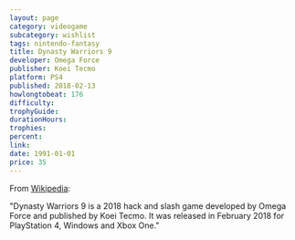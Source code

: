 ```yaml
---
layout: page
category: videogame
subcategory: wishlist
tags: nintendo-fantasy
title: Dynasty Warriors 9
developer: Omega Force
publisher: Koei Tecmo
platform: PS4
published: 2018-02-13
howlongtobeat: 176
difficulty:
trophyGuide:
durationHours:
trophies:
percent:
link:
date: 1991-01-01
price: 35
---
```


From [Wikipedia](https://en.wikipedia.org/wiki/Dynasty_Warriors_9):

"Dynasty Warriors 9 is a 2018 hack and slash game developed by Omega Force and published by Koei Tecmo. It was released in February 2018 for PlayStation 4, Windows and Xbox One."
